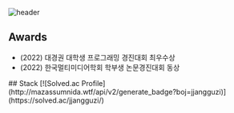 ![header](https://capsule-render.vercel.app/api?type=cylinder&color=auto&height=100&section=header&text=wafla&fontSize=50)
## Awards
<ul>
        <li>(2022) 대경권 대학생 프로그래밍 경진대회 최우수상</li>
        <li>(2022) 한국멀티미디어학회 학부생 논문경진대회 동상</li>
</ul>
## Stack
<img src="https://img.shields.io/badge/C-3178C6?style=flat&logo=#A8B9CC&logoColor=white"/>
[![Solved.ac Profile](http://mazassumnida.wtf/api/v2/generate_badge?boj=jjangguzi)](https://solved.ac/jjangguzi/)
